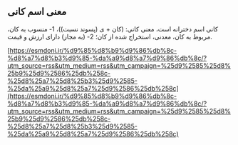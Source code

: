 ## معنی اسم کانی


کانی اسم دخترانه است، معنی کانی: (کان + ی (پسوند نسبت))، 1- منسوب به کان، مربوط به کان، معدنی، استخراج شده از کان؛ 2- (به مجاز) دارای ارزش و قیمت.

[https://esmdoni.ir/%d9%85%d8%b9%d9%86%db%8c-%d8%a7%d8%b3%d9%85-%da%a9%d8%a7%d9%86%db%8c/?utm_source=rss&utm_medium=rss&utm_campaign=%25d9%2585%25d8%25b9%25d9%2586%25db%258c-%25d8%25a7%25d8%25b3%25d9%2585-%25da%25a9%25d8%25a7%25d9%2586%25db%258c](https://esmdoni.ir/%d9%85%d8%b9%d9%86%db%8c-%d8%a7%d8%b3%d9%85-%da%a9%d8%a7%d9%86%db%8c/?utm_source=rss&utm_medium=rss&utm_campaign=%25d9%2585%25d8%25b9%25d9%2586%25db%258c-%25d8%25a7%25d8%25b3%25d9%2585-%25da%25a9%25d8%25a7%25d9%2586%25db%258c) 